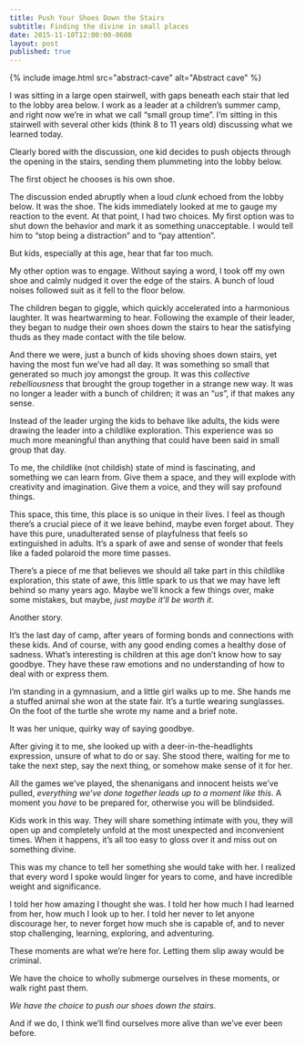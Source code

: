 ```yaml
---
title: Push Your Shoes Down the Stairs
subtitle: Finding the divine in small places
date: 2015-11-10T12:00:00-0600
layout: post
published: true
---
```


{% include image.html src="abstract-cave" alt="Abstract cave" %}

I was sitting in a large open stairwell, with gaps beneath each stair that led to the lobby area below. I work as a leader at a children’s summer camp, and right now we’re in what we call “small group time”. I’m sitting in this stairwell with several other kids (think 8 to 11 years old) discussing what we learned today.

Clearly bored with the discussion, one kid decides to push objects through the opening in the stairs, sending them plummeting into the lobby below.

The first object he chooses is his own shoe.

<!--more-->

The discussion ended abruptly when a loud *clunk* echoed from the lobby below. It was the shoe. The kids immediately looked at me to gauge my reaction to the event. At that point, I had two choices. My first option was to shut down the behavior and mark it as something unacceptable. I would tell him to “stop being a distraction” and to “pay attention”.

But kids, especially at this age, hear that far too much.

My other option was to engage. Without saying a word, I took off my own shoe and calmly nudged it over the edge of the stairs. A bunch of loud noises followed suit as it fell to the floor below.

The children began to giggle, which quickly accelerated into a harmonious laughter. It was heartwarming to hear. Following the example of their leader, they began to nudge their own shoes down the stairs to hear the satisfying thuds as they made contact with the tile below.

And there we were, just a bunch of kids shoving shoes down stairs, yet having the most fun we’ve had all day. It was something so small that generated so much joy amongst the group. It was this *collective rebelliousness* that brought the group together in a strange new way. It was no longer a leader with a bunch of children; it was an “*us*”, if that makes any sense.

Instead of the leader urging the kids to behave like adults, the kids were drawing the leader into a childlike exploration. This experience was so much more meaningful than anything that could have been said in small group that day.

To me, the childlike (not childish) state of mind is fascinating, and something we can learn from. Give them a space, and they will explode with creativity and imagination. Give them a voice, and they will say profound things.

This space, this time, this place is so unique in their lives. I feel as though there’s a crucial piece of it we leave behind, maybe even forget about. They have this pure, unadulterated sense of playfulness that feels so extinguished in adults. It’s a spark of awe and sense of wonder that feels like a faded polaroid the more time passes.

There’s a piece of me that believes we should all take part in this childlike exploration, this state of awe, this little spark to us that we may have left behind so many years ago. Maybe we’ll knock a few things over, make some mistakes, but maybe, *just maybe it’ll be worth it*.

Another story.

It’s the last day of camp, after years of forming bonds and connections with these kids. And of course, with any good ending comes a healthy dose of sadness. What’s interesting is children at this age don’t know how to say goodbye. They have these raw emotions and no understanding of how to deal with or express them.

I’m standing in a gymnasium, and a little girl walks up to me. She hands me a stuffed animal she won at the state fair. It’s a turtle wearing sunglasses. On the foot of the turtle she wrote my name and a brief note.

It was her unique, quirky way of saying goodbye.

After giving it to me, she looked up with a deer-in-the-headlights expression, unsure of what to do or say. She stood there, waiting for me to take the next step, say the next thing, or somehow make sense of it for her.

All the games we’ve played, the shenanigans and innocent heists we’ve pulled, *everything we’ve done together leads up to a moment like this*. A moment you *have* to be prepared for, otherwise you will be blindsided.

Kids work in this way. They will share something intimate with you, they will open up and completely unfold at the most unexpected and inconvenient times. When it happens, it’s all too easy to gloss over it and miss out on something divine.

This was my chance to tell her something she would take with her. I realized that every word I spoke would linger for years to come, and have incredible weight and significance.

I told her how amazing I thought she was. I told her how much I had learned from her, how much I look up to her. I told her never to let anyone discourage her, to never forget how much she is capable of, and to never stop challenging, learning, exploring, and adventuring.

These moments are what we’re here for. Letting them slip away would be criminal.

We have the choice to wholly submerge ourselves in these moments, or walk right past them.

*We have the choice to push our shoes down the stairs.*

And if we do, I think we’ll find ourselves more alive than we’ve ever been before.
